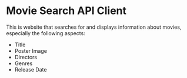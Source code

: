 # Movie Search API Client


This is website that searches for and displays information about movies, especially the following aspects:
- Title
- Poster Image
- Directors
- Genres
- Release Date